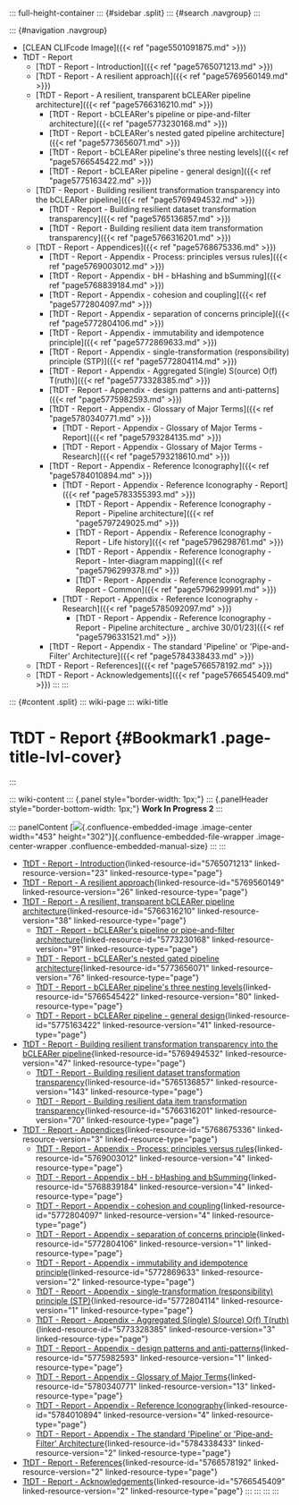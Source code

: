 ::: full-height-container
::: {#sidebar .split}
::: {#search .navgroup}
:::

::: {#navigation .navgroup}
-   [CLEAN CLIFcode Image]({{< ref "page5501091875.md" >}})
-   TtDT - Report
    -   [TtDT - Report - Introduction]({{< ref "page5765071213.md" >}})
    -   [TtDT - Report - A resilient approach]({{< ref "page5769560149.md" >}})
    -   [TtDT - Report - A resilient, transparent bCLEARer pipeline
        architecture]({{< ref "page5766316210.md" >}})
        -   [TtDT - Report - bCLEARer\'s pipeline or pipe-and-filter
            architecture]({{< ref "page5773230168.md" >}})
        -   [TtDT - Report - bCLEARer\'s nested gated pipeline
            architecture]({{< ref "page5773656071.md" >}})
        -   [TtDT - Report - bCLEARer pipeline\'s three nesting
            levels]({{< ref "page5766545422.md" >}})
        -   [TtDT - Report - bCLEARer pipeline - general
            design]({{< ref "page5775163422.md" >}})
    -   [TtDT - Report - Building resilient transformation transparency
        into the bCLEARer pipeline]({{< ref "page5769494532.md" >}})
        -   [TtDT - Report - Building resilient dataset transformation
            transparency]({{< ref "page5765136857.md" >}})
        -   [TtDT - Report - Building resilient data item transformation
            transparency]({{< ref "page5766316201.md" >}})
    -   [TtDT - Report - Appendices]({{< ref "page5768675336.md" >}})
        -   [TtDT - Report - Appendix - Process: principles versus
            rules]({{< ref "page5769003012.md" >}})
        -   [TtDT - Report - Appendix - bH - bHashing and
            bSumming]({{< ref "page5768839184.md" >}})
        -   [TtDT - Report - Appendix - cohesion and
            coupling]({{< ref "page5772804097.md" >}})
        -   [TtDT - Report - Appendix - separation of concerns
            principle]({{< ref "page5772804106.md" >}})
        -   [TtDT - Report - Appendix - immutability and idempotence
            principle]({{< ref "page5772869633.md" >}})
        -   [TtDT - Report - Appendix - single-transformation
            (responsibility) principle (STP)]({{< ref "page5772804114.md" >}})
        -   [TtDT - Report - Appendix - Aggregated S(ingle) S(ource)
            O(f) T(ruth)]({{< ref "page5773328385.md" >}})
        -   [TtDT - Report - Appendix - design patterns and
            anti-patterns]({{< ref "page5775982593.md" >}})
        -   [TtDT - Report - Appendix - Glossary of Major
            Terms]({{< ref "page5780340771.md" >}})
            -   [TtDT - Report - Appendix - Glossary of Major Terms -
                Report]({{< ref "page5793284135.md" >}})
            -   [TtDT - Report - Appendix - Glossary of Major Terms -
                Research]({{< ref "page5793218610.md" >}})
        -   [TtDT - Report - Appendix - Reference
            Iconography]({{< ref "page5784010894.md" >}})
            -   [TtDT - Report - Appendix - Reference Iconography -
                Report]({{< ref "page5783355393.md" >}})
                -   [TtDT - Report - Appendix - Reference Iconography -
                    Report - Pipeline architecture]({{< ref "page5797249025.md" >}})
                -   [TtDT - Report - Appendix - Reference Iconography -
                    Report - Life history]({{< ref "page5796298761.md" >}})
                -   [TtDT - Report - Appendix - Reference Iconography -
                    Report - Inter-diagram mapping]({{< ref "page5796299378.md" >}})
                -   [TtDT - Report - Appendix - Reference Iconography -
                    Report - Common]({{< ref "page5796299991.md" >}})
            -   [TtDT - Report - Appendix - Reference Iconography -
                Research]({{< ref "page5785092097.md" >}})
                -   [TtDT - Report - Appendix - Reference Iconography -
                    Report - Pipeline architecture \_ archive
                    30/01/23]({{< ref "page5796331521.md" >}})
        -   [TtDT - Report - Appendix - The standard \'Pipeline\' or
            \'Pipe-and-Filter\' Architecture]({{< ref "page5784338433.md" >}})
    -   [TtDT - Report - References]({{< ref "page5766578192.md" >}})
    -   [TtDT - Report - Acknowledgements]({{< ref "page5766545409.md" >}})
:::
:::

::: {#content .split}
::: wiki-page
::: wiki-title
# TtDT - Report {#Bookmark1 .page-title-lvl-cover}
:::

::: wiki-content
::: {.panel style="border-width: 1px;"}
::: {.panelHeader style="border-bottom-width: 1px;"}
**Work In Progress 2**
:::

::: panelContent
[![](/Users/terraire/Downloads/TtDT/media/img_2.JPEG){.confluence-embedded-image
.image-center width="453"
height="302"}]{.confluence-embedded-file-wrapper .image-center-wrapper
.confluence-embedded-manual-size}
:::
:::

-   [TtDT - Report -
    Introduction](page5765071213.md#Bookmark2 "TtDT - Report - Introduction"){linked-resource-id="5765071213"
    linked-resource-version="23" linked-resource-type="page"}
-   [TtDT - Report - A resilient
    approach](page5769560149.md#Bookmark3 "TtDT - Report - A resilient approach"){linked-resource-id="5769560149"
    linked-resource-version="26" linked-resource-type="page"}
-   [TtDT - Report - A resilient, transparent bCLEARer pipeline
    architecture](page5766316210.md#Bookmark9 "TtDT - Report - A resilient, transparent bCLEARer pipeline architecture"){linked-resource-id="5766316210"
    linked-resource-version="38" linked-resource-type="page"}
    -   [TtDT - Report - bCLEARer\'s pipeline or pipe-and-filter
        architecture](page5773230168.md#Bookmark11 "TtDT - Report - bCLEARer's pipeline or pipe-and-filter architecture"){linked-resource-id="5773230168"
        linked-resource-version="91" linked-resource-type="page"}
    -   [TtDT - Report - bCLEARer\'s nested gated pipeline
        architecture](page5773656071.md#Bookmark28 "TtDT - Report - bCLEARer's nested gated pipeline architecture"){linked-resource-id="5773656071"
        linked-resource-version="76" linked-resource-type="page"}
    -   [TtDT - Report - bCLEARer pipeline\'s three nesting
        levels](page5766545422.md#Bookmark36 "TtDT - Report - bCLEARer pipeline's three nesting levels"){linked-resource-id="5766545422"
        linked-resource-version="80" linked-resource-type="page"}
    -   [TtDT - Report - bCLEARer pipeline - general
        design](page5775163422.md#Bookmark44 "TtDT - Report - bCLEARer pipeline - general design"){linked-resource-id="5775163422"
        linked-resource-version="41" linked-resource-type="page"}
-   [TtDT - Report - Building resilient transformation transparency into
    the bCLEARer
    pipeline](page5769494532.md#Bookmark50 "TtDT - Report - Building resilient transformation transparency into the bCLEARer pipeline"){linked-resource-id="5769494532"
    linked-resource-version="47" linked-resource-type="page"}
    -   [TtDT - Report - Building resilient dataset transformation
        transparency](page5765136857.md#Bookmark56 "TtDT - Report - Building resilient dataset transformation transparency"){linked-resource-id="5765136857"
        linked-resource-version="143" linked-resource-type="page"}
    -   [TtDT - Report - Building resilient data item transformation
        transparency](page5766316201.md#Bookmark74 "TtDT - Report - Building resilient data item transformation transparency"){linked-resource-id="5766316201"
        linked-resource-version="70" linked-resource-type="page"}
-   [TtDT - Report -
    Appendices](page5768675336.md#Bookmark92 "TtDT - Report - Appendices"){linked-resource-id="5768675336"
    linked-resource-version="3" linked-resource-type="page"}
    -   [TtDT - Report - Appendix - Process: principles versus
        rules](page5769003012.md#Bookmark93 "TtDT - Report - Appendix - Process: principles versus rules"){linked-resource-id="5769003012"
        linked-resource-version="4" linked-resource-type="page"}
    -   [TtDT - Report - Appendix - bH - bHashing and
        bSumming](page5768839184.md#Bookmark95 "TtDT - Report - Appendix - bH - bHashing and bSumming"){linked-resource-id="5768839184"
        linked-resource-version="4" linked-resource-type="page"}
    -   [TtDT - Report - Appendix - cohesion and
        coupling](page5772804097.md#Bookmark97 "TtDT - Report - Appendix - cohesion and coupling"){linked-resource-id="5772804097"
        linked-resource-version="4" linked-resource-type="page"}
    -   [TtDT - Report - Appendix - separation of concerns
        principle](page5772804106.md#Bookmark99 "TtDT - Report - Appendix - separation of concerns principle"){linked-resource-id="5772804106"
        linked-resource-version="1" linked-resource-type="page"}
    -   [TtDT - Report - Appendix - immutability and idempotence
        principle](page5772869633.md#Bookmark101 "TtDT - Report - Appendix - immutability and idempotence principle"){linked-resource-id="5772869633"
        linked-resource-version="2" linked-resource-type="page"}
    -   [TtDT - Report - Appendix - single-transformation
        (responsibility) principle
        (STP)](page5772804114.md#Bookmark103 "TtDT - Report - Appendix - single-transformation (responsibility) principle (STP)"){linked-resource-id="5772804114"
        linked-resource-version="1" linked-resource-type="page"}
    -   [TtDT - Report - Appendix - Aggregated S(ingle) S(ource) O(f)
        T(ruth)](page5773328385.md#Bookmark104 "TtDT - Report - Appendix - Aggregated S(ingle) S(ource) O(f) T(ruth)"){linked-resource-id="5773328385"
        linked-resource-version="3" linked-resource-type="page"}
    -   [TtDT - Report - Appendix - design patterns and
        anti-patterns](page5775982593.md#Bookmark105 "TtDT - Report - Appendix - design patterns and anti-patterns"){linked-resource-id="5775982593"
        linked-resource-version="1" linked-resource-type="page"}
    -   [TtDT - Report - Appendix - Glossary of Major
        Terms](page5780340771.md#Bookmark108 "TtDT - Report - Appendix - Glossary of Major Terms"){linked-resource-id="5780340771"
        linked-resource-version="13" linked-resource-type="page"}
    -   [TtDT - Report - Appendix - Reference
        Iconography](page5784010894.md#Bookmark115 "TtDT - Report - Appendix - Reference Iconography"){linked-resource-id="5784010894"
        linked-resource-version="4" linked-resource-type="page"}
    -   [TtDT - Report - Appendix - The standard \'Pipeline\' or
        \'Pipe-and-Filter\'
        Architecture](page5784338433.md#Bookmark221 "TtDT - Report - Appendix - The standard 'Pipeline' or 'Pipe-and-Filter' Architecture"){linked-resource-id="5784338433"
        linked-resource-version="2" linked-resource-type="page"}
-   [TtDT - Report -
    References](page5766578192.md#Bookmark227 "TtDT - Report - References"){linked-resource-id="5766578192"
    linked-resource-version="2" linked-resource-type="page"}
-   [TtDT - Report -
    Acknowledgements](page5766545409.md#Bookmark228 "TtDT - Report - Acknowledgements"){linked-resource-id="5766545409"
    linked-resource-version="2" linked-resource-type="page"}
:::
:::
:::
:::

